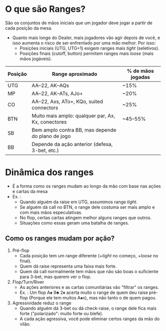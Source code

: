 # O que são Ranges?
São os conjuntos de mãos iniciais que um jogador deve jogar a partir de cada posição da mesa. 
- Quanto mais longe do Dealer, mais jogadores vão agir depois de você, e isso aumenta o risco de ser enfrentado por uma mão melhor. Por isso:
	- Posições iniciais (UTG, UTG+1) exigem ranges mais *tight* (seletivos).
	- Posições finais (cutoff, button) permitem ranges mais *loose* (mais mãos jogáveis).

| Posição | Range aproximado                                   | % de mãos jogadas |
| ------- | -------------------------------------------------- | ----------------- |
| UTG     | AA–22, AK–AQs                                      | ~15%              |
| MP      | AA–22, AK–ATs, AJo+                                | ~20%              |
| CO      | AA–22, Axs, ATo+, KQo, suited connectors           | ~25%              |
| BTN     | Muito mais amplo: qualquer par, Ax, Kx, conectores | ~45–55%           |
| SB      | Bem amplo contra BB, mas depende do plano de jogo  |                   |
| BB      | Depende da ação anterior (defesa, 3-bet, etc.)     |                   |

# Dinâmica dos ranges
- É a forma como os ranges mudam ao longo da mão com base nas ações e cartas da mesa
- Ex. :
	- Quando alguém da raise em UTG, assumimos range *tight*.
	- Se alguém dá call no BTN, o range dele costuma ser mais amplo e com mais mãos especulativas.
	- No flop, certas cartas atingem melhor alguns ranges que outros.
	- Situações como essas geram uma batalha de ranges.
## Como os ranges mudam por ação?
1. Pré-flop
	- Cada posição tem um range diferente (+*tight* no começo, +*loose* no final).
	- Quem dá raise representa uma faixa mais forte.
	- Quem dá call normalmente tem mãos que não são boas o suficiente para 3-bet, mas querem ver o flop.
2. Flop/Turn/River
	- As ações anteriores e as cartas comunitárias vão "filtrar" os ranges.
	- Ex. : Um flop A♠ 9♣ 2♦ acerta muito o range de quem deu raise pré-flop (Porque ele tem muitos A♠x), mas não tanto o de quem pagou.
3. Agressividade reduz o range
	- Quando alguém dá 3-bet ou dá check-raise, o range dele fica mais forte ("polarizado": muito forte ou blefe).
	- A cada ação agressiva, você pode eliminar certos ranges da mão do vilão.